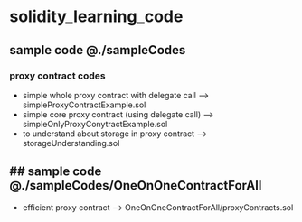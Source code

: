 # solidity_learning_code

## sample code @./sampleCodes
### proxy contract codes
* simple whole proxy contract with delegate call --> simpleProxyContractExample.sol
* simple core proxy contract (using delegate call) --> simpleOnlyProxyConytractExample.sol
* to understand about storage in proxy contract --> storageUnderstanding.sol


## ## sample code @./sampleCodes/OneOnOneContractForAll
* efficient proxy contract --> OneOnOneContractForAll/proxyContracts.sol